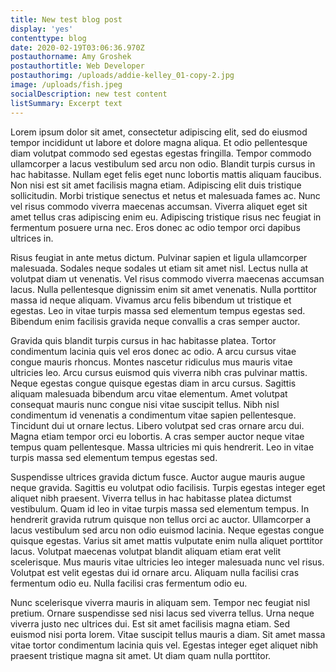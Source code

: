 ```yaml
---
title: New test blog post
display: 'yes'
contenttype: blog
date: 2020-02-19T03:06:36.970Z
postauthorname: Amy Groshek
postauthortitle: Web Developer
postauthorimg: /uploads/addie-kelley_01-copy-2.jpg
image: /uploads/fish.jpeg
socialDescription: new test content
listSummary: Excerpt text
---
```

Lorem ipsum dolor sit amet, consectetur adipiscing elit, sed do eiusmod tempor incididunt ut labore et dolore magna aliqua. Et odio pellentesque diam volutpat commodo sed egestas egestas fringilla. Tempor commodo ullamcorper a lacus vestibulum sed arcu non odio. Blandit turpis cursus in hac habitasse. Nullam eget felis eget nunc lobortis mattis aliquam faucibus. Non nisi est sit amet facilisis magna etiam. Adipiscing elit duis tristique sollicitudin. Morbi tristique senectus et netus et malesuada fames ac. Nunc vel risus commodo viverra maecenas accumsan. Viverra aliquet eget sit amet tellus cras adipiscing enim eu. Adipiscing tristique risus nec feugiat in fermentum posuere urna nec. Eros donec ac odio tempor orci dapibus ultrices in.

Risus feugiat in ante metus dictum. Pulvinar sapien et ligula ullamcorper malesuada. Sodales neque sodales ut etiam sit amet nisl. Lectus nulla at volutpat diam ut venenatis. Vel risus commodo viverra maecenas accumsan lacus. Nulla pellentesque dignissim enim sit amet venenatis. Nulla porttitor massa id neque aliquam. Vivamus arcu felis bibendum ut tristique et egestas. Leo in vitae turpis massa sed elementum tempus egestas sed. Bibendum enim facilisis gravida neque convallis a cras semper auctor.

Gravida quis blandit turpis cursus in hac habitasse platea. Tortor condimentum lacinia quis vel eros donec ac odio. A arcu cursus vitae congue mauris rhoncus. Montes nascetur ridiculus mus mauris vitae ultricies leo. Arcu cursus euismod quis viverra nibh cras pulvinar mattis. Neque egestas congue quisque egestas diam in arcu cursus. Sagittis aliquam malesuada bibendum arcu vitae elementum. Amet volutpat consequat mauris nunc congue nisi vitae suscipit tellus. Nibh nisl condimentum id venenatis a condimentum vitae sapien pellentesque. Tincidunt dui ut ornare lectus. Libero volutpat sed cras ornare arcu dui. Magna etiam tempor orci eu lobortis. A cras semper auctor neque vitae tempus quam pellentesque. Massa ultricies mi quis hendrerit. Leo in vitae turpis massa sed elementum tempus egestas sed.

Suspendisse ultrices gravida dictum fusce. Auctor augue mauris augue neque gravida. Sagittis eu volutpat odio facilisis. Turpis egestas integer eget aliquet nibh praesent. Viverra tellus in hac habitasse platea dictumst vestibulum. Quam id leo in vitae turpis massa sed elementum tempus. In hendrerit gravida rutrum quisque non tellus orci ac auctor. Ullamcorper a lacus vestibulum sed arcu non odio euismod lacinia. Neque egestas congue quisque egestas. Varius sit amet mattis vulputate enim nulla aliquet porttitor lacus. Volutpat maecenas volutpat blandit aliquam etiam erat velit scelerisque. Mus mauris vitae ultricies leo integer malesuada nunc vel risus. Volutpat est velit egestas dui id ornare arcu. Aliquam nulla facilisi cras fermentum odio eu. Nulla facilisi cras fermentum odio eu.

Nunc scelerisque viverra mauris in aliquam sem. Tempor nec feugiat nisl pretium. Ornare suspendisse sed nisi lacus sed viverra tellus. Urna neque viverra justo nec ultrices dui. Est sit amet facilisis magna etiam. Sed euismod nisi porta lorem. Vitae suscipit tellus mauris a diam. Sit amet massa vitae tortor condimentum lacinia quis vel. Egestas integer eget aliquet nibh praesent tristique magna sit amet. Ut diam quam nulla porttitor.

